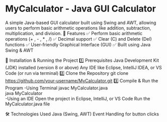 # MyCalculator - Java GUI Calculator
A simple Java-based GUI calculator built using Swing and AWT, allowing users to perform basic arithmetic operations like addition, subtraction, multiplication, and division.
📌 Features
✅ Perform basic arithmetic operations (+ , - , * , /)
✅ Decimal support
✅ Clear (C) and Delete (Del) functions
✅ User-friendly Graphical Interface (GUI)
✅ Built using Java Swing & AWT

🚀 Installation & Running the Project
1️⃣ Prerequisites
Java Development Kit (JDK) installed (version 8 or above)
Any IDE like Eclipse, IntelliJ IDEA, or VS Code (or run via terminal)
2️⃣ Clone the Repository
git clone https://github.com/your-username/MyCalculator.git
3️⃣ Compile & Run the Program
-Using Terminal
javac MyCalculator.java  
java MyCalculator  
-Using an IDE
Open the project in Eclipse, IntelliJ, or VS Code
Run the MyCalculator.java file

🛠 Technologies Used
Java (Swing, AWT)
Event Handling for button clicks

